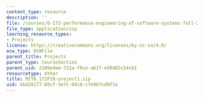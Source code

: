 ```yaml
---
content_type: resource
description: ''
file: /courses/6-172-performance-engineering-of-software-systems-fall-2018/6bd2817785cf3e7c04c8cfe9b7cd9f1e_MIT6_172F18-project1.zip
file_type: application/zip
learning_resource_types:
- Projects
license: https://creativecommons.org/licenses/by-nc-sa/4.0/
ocw_type: OCWFile
parent_title: Projects
parent_type: CourseSection
parent_uid: 2109edee-721a-f9ce-a61f-e50482c54cb1
resourcetype: Other
title: MIT6_172F18-project1.zip
uid: 6bd28177-85cf-3e7c-04c8-cfe9b7cd9f1e
---
```

